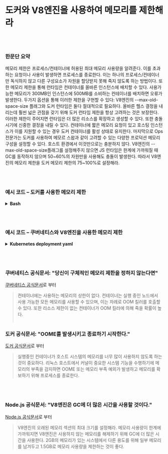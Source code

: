 # 도커와 V8엔진을 사용하여 메모리를 제한해라

<br/><br/>

### 한문단 요약

메모리 제한은 프로세스/컨테이너에 허용된 최대 메모리 사용량을 알려준다. 이를 초과하는 요청이나 사용이 발생하면 프로세스를 종료한다. 이는 하나의 프로세스/컨테이너만 독식하지 않고 다른 구성요소가 자원을 할당받지 못해 죽지 않도록 하는 방법이다. 또한 메모리 제한을 통해 런타임은 컨테이너를 올바른 인스턴스에 배치할 수 있다. 사용가능한 메모리가 300MB인 인스턴스에 500MB를 소비하는 컨테이너를 배치하면 오류가 발생한다. 두가지 옵션을 통해 이러한 제한을 구현할 수 있다: V8엔진의 --max-old-space-size 플래그와 도커 런타임은 둘다 절대적으로 필요하다. 올바른 헬스 결정을 내리는데 훨씬 넓은 관점을 갖기 위해 도커 런타임 제한을 항상 고려하는 것은 보장한다. 이러한 제한이 주어지면 런타임은 더 많은 리소스를 확장하고 생성할 수 있다.
또한 충돌 시기에 신중한 결정을 내릴 수 있다. 컨테이너에 짧은 메모리 요청이 있고 호스팅 인스턴스가 이를 지원할 수 있는 경우 도커 컨테이너를 활성 상태로 유지한다.
마지막으로 Ops 전문가는 도커를 사용하여 메모르 스왑과 같이 고려할 수 있는 다양한 프로덕션 메모리 구성을 설정할 수 있다. 호스트 환경에서 이것만으로는 충분하지 않다. V8엔진의 --max-old-space-size플래그를 설정해주지 않으면 JS 런타임은 한계에 가까워질 때 GC를 동작하지 않으며 50~60%의 자원만을 사용해도 충돌이 발생한다. 따라서 V8엔진의 메모리 제한을 도커 메모리 제한의 75~100%로 설정해라.

<br/><br/>

### 예시 코드 – 도커를 사용한 메모리 제한

<details>
<summary><strong>Bash</strong></summary>

```bash
docker run --memory 512m my-node-app
```

</details>

<br/><br/>

### 예시 코드 – 쿠버네티스와 V8엔진을 사용한 메모리 제한

<details>
<summary><strong>Kubernetes deployment yaml</strong></summary>

```yml
apiVersion: v1
kind: Pod
metadata:
  name: my-node-app
spec:
  containers:
  - name: my-node-app
    image: my-node-app
    resources:
      requests:
        memory: "400Mi"
      limits:
        memory: "500Mi"
    command: ["node index.js --max-old-space-size=350"]
```

</details>

<br/><br/>

### 쿠버네티스 공식문서: "당신이 구체적인 메모리 제한을 정하지 않는다면"

[쿠버네티스 공식문서](https://kubernetes.io/docs/tasks/configure-pod-container/assign-memory-resource/)로 부터

> 컨테이너에는 사용하는 메모리의 상한이 없다. 컨테이너는 실행 중인 노드에서 사용 가능한 모든 메모리를 사용할 수 있으며, 이는 차례로 OOM 킬러를 호출할 수 있다. 또한 리소스 제한이 없는 컨테이너가 OOM 킬러에 의해 죽을 확률이 높다.
<br/><br/>

### 도커 공식문서: "OOME를 발생시키고 종료하기 시작한다."

[도커 공식문서](https://docs.docker.com/config/containers/resource_constraints/)로 부터

> 실행중인 컨테이너가 호스트 시스템의 메모리를 너무 많이 사용하지 않도록 하는 것이 중요하다. 리눅스 호스트에서 커널이 중요한 시스템 기능을 수행하기에 메모리의 부족을 감지하면 OOME 또는 메모리 부족 예외가 발생하고 메모리를 확보하기 위해 프로세스를 종료한다.

<br/><br/>

### Node.js 공식문서: "V8엔진은 GC에 더 많은 시간을 사용할 것이다."

[Node.js 공식문서](https://nodejs.org/api/cli.html#cli_max_old_space_size_size_in_megabytes)로 부터

> V8엔진의 오래된 메모리 섹션의 최대 크기를 설정해라. 메모리 사용량이 한계에 가까워지면 V8엔진은 사용하지 않는 메모리를 해제하기 위해 GC에 더 많은 시간을 사용한다. 2GB의 메모리가 있는 시스템에서 다른 용도를 위해 일부 메모리를 남겨두고 1.5GB로 메모리 사용량을 제한하는 것이 좋다.
